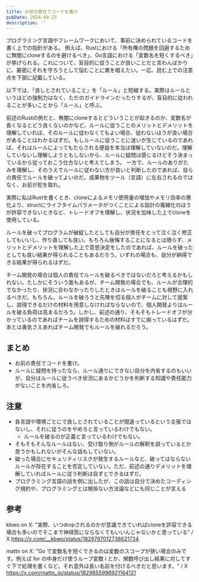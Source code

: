 ```yaml
---
title: お前の責任でコードを書け
pubDate: 2024-09-23
description: ''
---
```


プログラミング言語やフレームワークにおいて、事前に決められているコードを書く上での指針がある。
例えば、Rustにおける「所有権の問題を回避するために無闇にcloneするのを避けるべき」、Go言語における「変数名を短くするべき」が挙げられる。これについて、盲目的に従うことが良いことだと言わんばかりに、厳密にそれを守ろうとして悩むことに異を唱えたい。一応、読む上での注意点を下部に記載している。

以下では、「良しとされていること」を「ルール」と短縮する。実際はルールというほどの強制力はなく、ただのガイドラインだったりするが、盲目的に従われることが多いことから「ルール」と呼ぶ。

前述のRustの例だと、無闇にcloneするとどういうことが起きるのか、変数名が長くなるとどう良くないのかなど、ルールに従うことのメリットとデメリットを理解していれば、そのルールに従わなくてもよい場合、従わないほうが良い場合があることはわかるはずだ。もしルールに従うことに迷いが生じているのであれば、それはルールによってもたらされる便益を本当は理解していないのだ。理解していないし理解しようともしないから、ルールに疑問は感じるけどそう決まっているから従っておこう仕方ないと考えてしまう。
一方で、ルールのありがたみを理解し、そのうえでルールに従わない方が良いと判断したのであれば、自らの責任でルールを破ってよいのだ。成果物をツール（言語）に左右されるのではなく、お前が舵を取れ。

実際に私はRustを書くとき、cloneによるメモリ使用量の増加やメモリ効率の悪化より、structにライフタイムパラメータがつくことによる設計の複雑化のほうが許容できないときなど、トレードオフを理解し、状況を加味した上でcloneを使用している。

ルールを破ってプログラムが破綻したとしても自分が責任をとって泣く泣く修正してもいいし、作り直しても良い。もちろん後悔することになるとは限らず、メリットとデメリットを理解した上で意思決定をしたのであれば、ルールを破ったとしても良い結果が得られることもあるだろう。いずれの場合も、自分が納得できる結果が得られるはずだ。

チーム開発の場合は個人の責任でルールを破るべきではないだろと考えるかもしれない。たしかにそういう面もあるが、チーム開発の場合でも、ルールが合理的でなかったり、状況に合わなかったりしたときはルールを破ることも視野に入れるべきだ。もちろん、ルールを破ろうと先陣を切る個人がチームに対して提案し、説得できるだけの材料を用意しなければならないので、個人開発よりはルールを破る負荷は高まるだろう。しかし、前述の通り、そもそもトレードオフが分かっているのであればチームを説得するための材料はすでに揃っているはずだ。あとは勇気さえあればチーム開発でもルールを破れるだろう。

## まとめ

- お前の責任でコードを書け。
- ルールに疑問を持ったなら、ルール通りにできない自分を内省するのもいいが、自分はルールに従うべき状況にあるかどうかを判断する知識や責任能力がないことを内省しろ。

## 注意

- 各言語や環境ごとにで良しとされていることが間違っているという主張ではないし、それに従うのをやめろと言っているわけでもない。
  - ルールを破るのが正義と言っているわけでもない。
- そもそもそんなルールはない、受け取り側がルールの解釈を誤っているとか思うかもしれないがそんな話もしていない。
- 破った場合にセキュリティリスクが発生するルールなど、破ってはならないルールが存在することを否定していない。ただ、前述の通りデメリットを理解していればルールに従う判断は自ずとできるはずだ。
- プログラミング言語の話を例に出したが、この話は自分で決めたコーディング規約や、プログラミングとは関係ない方法論などにも同じことが言える

## 参考

kbwo on X: "実際、いつdropされるのかが意識できていればcloneを許容できる場合も多いのでそこまで神経質にならなくてもいいんじゃないかと思っている" / X https://x.com/__kbwo/status/1829797012738621734

mattn on X: "Go で変数名を短くできるのは変数のスコープが狭い場合のみです。例えば for の中身だけ使うループ変数 i とか、関数呼び出し結果に対してすぐ下で処理を書くなど。それ意外は長い名前を付けるべきだと思います。" / X https://x.com/mattn_jp/status/1829855996921164121
